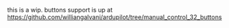 this is a wip. buttons support is up at https://github.com/williangalvani/ardupilot/tree/manual_control_32_buttons

